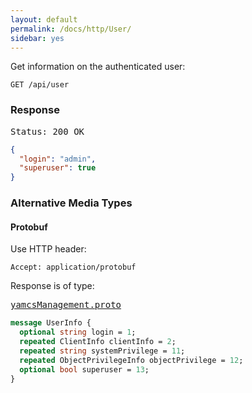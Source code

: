 ```yaml
---
layout: default
permalink: /docs/http/User/
sidebar: yes
---
```


Get information on the authenticated user:

    GET /api/user


### Response

<pre class="header">Status: 200 OK</pre>
```json
{
  "login": "admin",
  "superuser": true
}
```

### Alternative Media Types

#### Protobuf

Use HTTP header:

    Accept: application/protobuf
    
Response is of type:

<pre class="r header"><a href="{{ site.proto }}/yamcsManagement/yamcsManagement.proto">yamcsManagement.proto</a></pre>
```proto
message UserInfo {
  optional string login = 1;
  repeated ClientInfo clientInfo = 2;
  repeated string systemPrivilege = 11;
  repeated ObjectPrivilegeInfo objectPrivilege = 12;
  optional bool superuser = 13;
}
```
